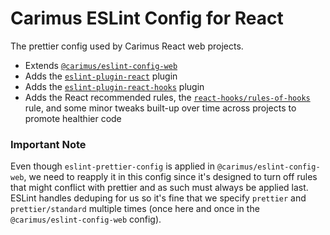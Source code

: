 # Carimus ESLint Config for React

The prettier config used by Carimus React web projects.

-   Extends [`@carimus/eslint-config-web`](https://github.com/Carimus/eslint-config-web)
-   Adds the [`eslint-plugin-react`](https://www.npmjs.com/package/eslint-plugin-react) plugin
-   Adds the [`eslint-plugin-react-hooks`](https://www.npmjs.com/package/eslint-plugin-react-hooks) plugin
-   Adds the React recommended rules, the [`react-hooks/rules-of-hooks`](https://reactjs.org/docs/hooks-rules.html)
    rule, and some minor tweaks built-up over time across projects to promote healthier code

### Important Note

Even though `eslint-prettier-config` is applied in `@carimus/eslint-config-web`, we need to reapply it in this config
since it's designed to turn off rules that might conflict with prettier and as such must always be applied last. ESLint
handles deduping for us so it's fine that we specify `prettier` and `prettier/standard` multiple times (once here and
once in the `@carimus/eslint-config-web` config).
